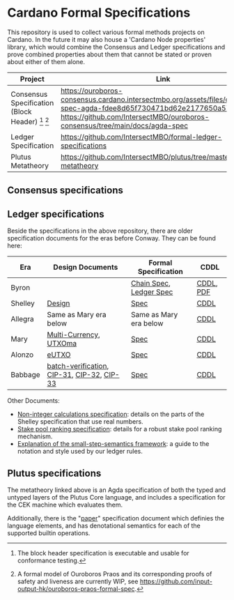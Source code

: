# Cardano Formal Specifications

This repository is used to collect various formal methods projects on Cardano. In the future it may also house a 'Cardano Node properties' library, which would combine the Consensus and Ledger specifications and prove combined properties about them that cannot be stated or proven about either of them alone.

| Project                                          | Link                                                                                                                       |
|--------------------------------------------------|----------------------------------------------------------------------------------------------------------------------------|
| Consensus Specification (Block Header) [^1] [^2] | https://ouroboros-consensus.cardano.intersectmbo.org/assets/files/consensus-spec-agda-fdee8d65f730471bd62e2177650a579d.pdf https://github.com/IntersectMBO/ouroboros-consensus/tree/main/docs/agda-spec |
| Ledger Specification                             | https://github.com/IntersectMBO/formal-ledger-specifications                                                               |
| Plutus Metatheory                                | https://github.com/IntersectMBO/plutus/tree/master/plutus-metatheory                                                       |

[^1]: The block header specification is executable and usable for conformance testing.

[^2]: A formal model of Ouroboros Praos and its corresponding proofs of safety and liveness are currently WIP, see https://github.com/input-output-hk/ouroboros-praos-formal-spec.

## Consensus specifications

## Ledger specifications

Beside the specifications in the above repository, there are older specification documents for the eras before Conway. They can be found here:

Era | Design Documents | Formal Specification | CDDL
----|------------------|----------------------|-----
Byron | | [Chain Spec](https://github.com/intersectmbo/cardano-ledger/releases/latest/download/byron-blockchain.pdf "Specification of the Blockchain Layer"), [Ledger Spec](https://github.com/intersectmbo/cardano-ledger/releases/latest/download/byron-ledger.pdf "A Formal Specification of the Cardano Ledger") | [CDDL](https://github.com/intersectmbo/cardano-ledger/tree/master/eras/byron/cddl-spec/byron.cddl), [PDF](https://github.com/intersectmbo/cardano-ledger/releases/latest/download/byron-binary.pdf)
Shelley | [Design](https://github.com/intersectmbo/cardano-ledger/releases/latest/download/shelley-delegation.pdf "Design Specification for Delegation and Incentives in Cardano") | [Spec](https://github.com/intersectmbo/cardano-ledger/releases/latest/download/shelley-ledger.pdf "A Formal Specification of the Cardano Ledger") | [CDDL](https://github.com/intersectmbo/cardano-ledger/tree/master/eras/shelley/impl/cddl-files)
Allegra | Same as Mary era below | Same as Mary era below | [CDDL](https://github.com/intersectmbo/cardano-ledger/tree/master/eras/allegra/impl/cddl-files)
Mary | [Multi-Currency](https://eprint.iacr.org/2020/895 "Multi-Currency Ledgers"), [UTXOma](https://iohk.io/en/research/library/papers/utxoma-utxo-with-multi-asset-support/ "UTXOma:UTXO with Multi-Asset Support") | [Spec](https://github.com/intersectmbo/cardano-ledger/releases/latest/download/mary-ledger.pdf "A Formal Specification of the Cardano Ledger with a Native Multi-Asset Implementation") | [CDDL](https://github.com/intersectmbo/cardano-ledger/tree/master/eras/mary/impl/cddl-files)
Alonzo | [eUTXO](https://iohk.io/en/research/library/papers/the-extended-utxo-model/ "The Extended UTXO Model")| [Spec](https://github.com/intersectmbo/cardano-ledger/releases/latest/download/alonzo-ledger.pdf "A Formal Specification of the Cardano Ledger integrating Plutus Core") | [CDDL](https://github.com/intersectmbo/cardano-ledger/tree/master/eras/alonzo/impl/cddl-files)
Babbage | [batch-verification](https://iohk.io/en/research/library/papers/on-uc-secure-range-extension-and-batch-verification-for-ecvrf/ "On UC-Secure Range Extension and Batch Verification for ECVRF"), [CIP-31](https://github.com/cardano-foundation/CIPs/pull/159 "Reference inputs"), [CIP-32](https://github.com/cardano-foundation/CIPs/pull/160 "Inline datums"), [CIP-33](https://github.com/cardano-foundation/CIPs/pull/161 "Reference scripts") | [Spec](https://github.com/intersectmbo/cardano-ledger/releases/latest/download/babbage-ledger.pdf "Formal Specification of the Cardano Ledger for the Babbage era") | [CDDL](https://github.com/intersectmbo/cardano-ledger/tree/master/eras/babbage/impl/cddl-files)

Other Documents:
- [Non-integer calculations specification](https://github.com/intersectmbo/cardano-ledger/releases/latest/download/non-integer-calculations.pdf): details on the parts of the Shelley specification that use real numbers.
- [Stake pool ranking specification](https://github.com/intersectmbo/cardano-ledger/releases/latest/download/pool-ranking.pdf): details for a robust stake pool ranking mechanism.
- [Explanation of the small-step-semantics framework](https://github.com/intersectmbo/cardano-ledger/releases/latest/download/small-step-semantics.pdf): a guide to the notation and style used by our ledger rules.

## Plutus specifications

The metatheory linked above is an Agda specification of both the typed and untyped layers of the Plutus Core language, and includes a specification for the CEK machine which evaluates them. 

Additionally, there is the "[paper](https://plutus.cardano.intersectmbo.org/resources/plutus-core-spec.pdf)" specification document which definies the language elements, and has denotational semantics for each of the supported builtin operations. 
